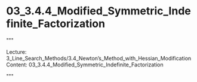 # 03_3.4.4_Modified_Symmetric_Indefinite_Factorization

"""

Lecture: 3_Line_Search_Methods/3.4_Newton’s_Method_with_Hessian_Modification
Content: 03_3.4.4_Modified_Symmetric_Indefinite_Factorization

"""

